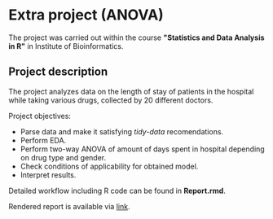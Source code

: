 # Extra project (ANOVA)

The project was carried out within the course **"Statistics and Data Analysis in R"** in Institute of Bioinformatics.

## Project description

The project analyzes data on the length of stay of patients in the hospital while taking various drugs, collected by 20 different doctors.

Project objectives:

- Parse data and make it satisfying *tidy-data* recomendations.
- Perform EDA.
- Perform two-way ANOVA of amount of days spent in hospital depending on drug type and gender.
- Check conditions of applicability for obtained model.
- Interpret results.

Detailed workflow including R code can be found in **Report.rmd**.

Rendered report is available via [link](https://krglkvrmn.github.io/BI_Statistics_projects/Report_project_anova.html).

